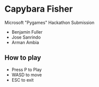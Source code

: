 # Capybara Fisher
 Microsoft "Pygames" Hackathon Submission
- Benjamin Fuller
- Jose Sanrindo
- Arman Ambia

## How to play
- Press P to Play
- WASD to move
- ESC to exit
